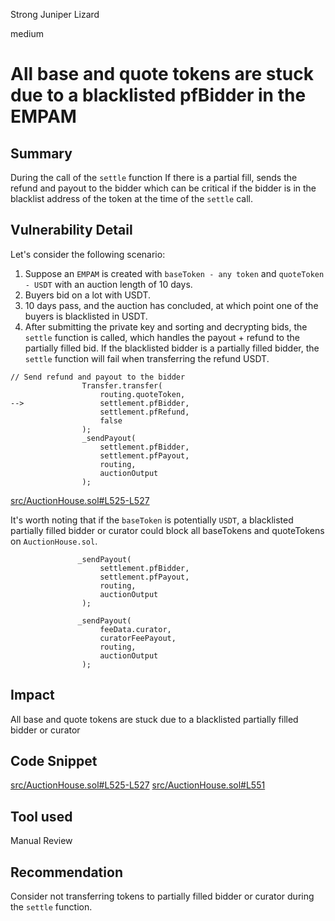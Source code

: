 Strong Juniper Lizard

medium

# All base and quote tokens are stuck due to a blacklisted pfBidder in the EMPAM

## Summary
During the call of the `settle` function If there is a partial fill, sends the refund and payout to the bidder which can be critical if the bidder is in the blacklist address of the token at the time of the `settle` call.

## Vulnerability Detail

Let's consider the following scenario:
1) Suppose an `EMPAM` is created with `baseToken - any token` and `quoteToken - USDT` with an auction length of 10 days.
2) Buyers bid on a lot with USDT.
3) 10 days pass, and the auction has concluded, at which point one of the buyers is blacklisted in USDT.
4) After submitting the private key and sorting and decrypting bids, the `settle` function is called, which handles the payout + refund to the partially filled bid.
If the blacklisted bidder is a partially filled bidder, the `settle` function will fail when transferring the refund USDT.
```solidity
// Send refund and payout to the bidder
                Transfer.transfer(
                    routing.quoteToken,
-->                 settlement.pfBidder,
                    settlement.pfRefund,
                    false
                );
                _sendPayout(
                    settlement.pfBidder,
                    settlement.pfPayout,
                    routing,
                    auctionOutput
                );
```
[src/AuctionHouse.sol#L525-L527](https://github.com/sherlock-audit/2024-03-axis-finance/blob/main/moonraker/src/AuctionHouse.sol#L525-L527)

It's worth noting that if the `baseToken` is potentially `USDT`, a blacklisted partially filled bidder or curator could block all baseTokens and quoteTokens on `AuctionHouse.sol`.
```solidity
               _sendPayout(
                    settlement.pfBidder,
                    settlement.pfPayout,
                    routing,
                    auctionOutput
                );
                
               _sendPayout(
                    feeData.curator,
                    curatorFeePayout,
                    routing,
                    auctionOutput
                );
```

## Impact
All base and quote tokens are stuck due to a blacklisted partially filled bidder or curator

## Code Snippet
[src/AuctionHouse.sol#L525-L527](https://github.com/sherlock-audit/2024-03-axis-finance/blob/main/moonraker/src/AuctionHouse.sol#L525-L527)
[src/AuctionHouse.sol#L551](https://github.com/sherlock-audit/2024-03-axis-finance/blob/main/moonraker/src/AuctionHouse.sol#L551)

## Tool used

Manual Review

## Recommendation
Consider not transferring tokens to partially filled bidder or curator during the `settle` function.

